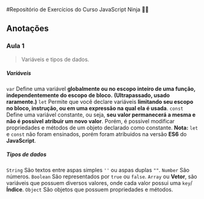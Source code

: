 #Repositório de Exercícios do Curso JavaScript Ninja 🐱‍👤

## Anotações

### **Aula 1**
> Variáveis e tipos de dados.

##### Variáveis
`var` Define uma variável **globalmente ou no escopo inteiro de uma função, independentemente do escopo de bloco.** **(Ultrapassado, usado raramente.)**
`let` Permite que você declare variáveis **limitando seu escopo no bloco, instrução, ou em uma expressão na qual ela é usada**.
`const` Define uma variável constante, ou seja, **seu valor permanecerá a mesma e não é possivel atribuir um novo valor**. Porém, é possivel modificar propriedades e métodos de um objeto declarado como constante.
**Nota:** `let` e `const` não foram ensinados, porém foram atribuidos na versão **ES6** do **JavaScript**.
##### Tipos de dados
`String` São textos entre aspas simples `''` ou aspas duplas `""`.
`Number` São números. 
`Boolean` São representados por `true` ou `false`.
`Array` ou **Vetor**, são variáveis que possuem diversos valores, onde cada valor possui uma `key`/**Índice**.
`Object` São objetos que possuem propriedades e métodos.


